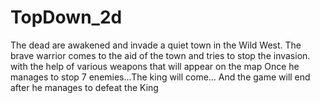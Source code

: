 # TopDown_2d
The dead are awakened and invade a quiet town in the Wild West. The brave warrior comes to the aid of the town and tries to stop the invasion. with the help of various weapons that will appear on the map Once he manages to stop 7 enemies...The king will come... And the game will end after he manages to defeat the King
